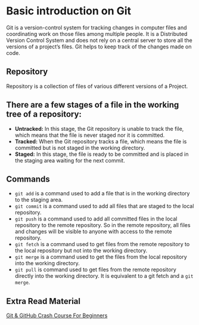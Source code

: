 # Basic introduction on Git
Git is a version-control system for tracking changes in computer files and coordinating work on those files among multiple people. It is a Distributed Version Control System and does not rely on a central server to store all the versions of a project’s files. Git helps to keep track of the changes made on code.

## Repository
Repository is a collection of files of various different versions of a Project. 

## There are a few stages of a file in the working tree of a repository:
* **Untracked:** In this stage, the Git repository is unable to track the file, which means that the file is never staged nor it is committed.
* **Tracked:** When the Git repository tracks a file, which means the file is committed but is not staged in the working directory.
* **Staged:** In this stage, the file is ready to be committed and is placed in the staging area waiting for the next commit.

## Commands
* `git add` is a command used to add a file that is in the working directory to the staging area.
* `git commit` is a command used to add all files that are staged to the local repository.
* `git push` is a command used to add all committed files in the local repository to the remote repository. So in the remote repository, all files and changes will be visible to anyone with access to the remote repository.
* `git fetch` is a command used to get files from the remote repository to the local repository but not into the working directory.
* `git merge` is a command used to get the files from the local repository into the working directory.
* `git pull` is command used to get files from the remote repository directly into the working directory. It is equivalent to a git fetch and a `git merge`.

## Extra Read Material
[Git & GitHub Crash Course For Beginners](https://www.youtube.com/watch?v=SWYqp7iY_Tc)
